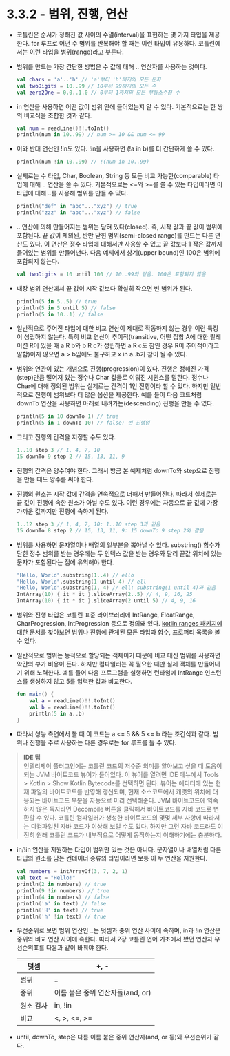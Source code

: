 # 3.3.2 - 범위, 진행, 연산

- 코틀린은 순서가 정해진 값 사이의 수열(interval)을 표현하는 몇 가지 타입을 제공한다. for 루프로 어떤 수 범위를 반복해야 할 때는 이런 타입이 유용하다. 코틀린에서는 이런 타입을 범위(range)라고 부른다.
- 범위를 만드는 가장 간단한 방법은 수 값에 대해 .. 연산자를 사용하는 것이다.
    
    ```kotlin
    val chars = 'a'..'h' // 'a'부터 'h'까지의 모든 문자
    val twoDigits = 10..99 // 10부터 99까지의 모든 수
    val zero2One = 0.0..1.0 // 0부터 1까지의 모든 부동소수점 수
    ```
    
- in 연산을 사용하면 어떤 값이 범위 안에 들어있는지 알 수 있다. 기본적으로는 한 쌍의 비교식을 조합한 것과 같다.
    
    ```kotlin
    val num = readLine()!!.toInt()
    println(num in 10..99) // num >= 10 && num <= 99
    ```
    
- 이와 반대 연산인 !in도 있다. !in을 사용하면 (!a in b)를 더 간단하게 쓸 수 있다.
    
    ```kotlin
    println(num !in 10..99) // !(num in 10..99)
    ```
    
- 실제로는 수 타입, Char, Boolean, String 등 모든 비교 가능한(comparable) 타입에 대해 .. 연산을 쓸 수 있다. 기본적으로는 <=와 >=를 쓸 수 있는 타입이라면 이 타입에 대해 ..를 사용해 범위를 만들 수 있다.
    
    ```kotlin
    println("def" in "abc"..."xyz") // true
    println("zzz" in "abc"..."xyz") // false
    ```
    
- .. 연산에 의해 만들어지는 범위는 닫혀 있다(closed). 즉, 시작 값과 끝 값이 범위에 포함된다. 끝 값이 제외된, 반만 닫힌 범위(semi-closed range)를 만드는 다른 연산도 있다. 이 연산은 정수 타입에 대해서만 사용할 수 있고 끝 값보다 1 작은 값까지 들어있는 범위를 만들어낸다. 다음 예제에서 상계(upper bound)인 100은 범위에 포함되지 않는다.
    
    ```kotlin
    val twoDigits = 10 until 100 // 10..99와 같음. 100은 포함되지 않음
    ```
    
- 내장 범위 연산에서 끝 값이 시작 값보다 확실히 작으면 빈 범위가 된다.
    
    ```kotlin
    println(5 in 5..5) // true
    println(5 in 5 until 5) // false
    println(5 in 10..1) // false
    ```
    
- 일반적으로 주어진 타입에 대한 비교 연산이 제대로 작동하지 않는 경우 이런 특징이 성립하지 않는다. 특히 비교 연산이 추이적(transitive, 어떤 집합 A에 대한 릴레이션 R이 있을 때 a R b와 b R c가 성립하면 a R c도 참인 경우 R이 추이적이라고 말함)이지 않으면 a > b임에도 불구하고 x in a..b가 참이 될 수 있다.
- 범위와 연관이 있는 개념으로 진행(progression)이 있다. 진행은 정해진 가격(step)만큼 떨어져 있는 정수나 Char 값들로 이뤄진 시퀀스를 말한다. 정수나 Char에 대해 정의된 범위는 실제로는 간격이 1인 진행이라 할 수 있다. 하지만 일반적으로 진행이 범위보다 더 많은 옵션을 제공한다. 예를 들어 다음 코드처럼 downTo 연산을 사용하면 아래로 내려가는(descending) 진행을 만들 수 있다.
    
    ```kotlin
    println(5 in 10 downTo 1) // true
    println(5 in 1 downTo 10) // false: 빈 진행임
    ```
    
- 그리고 진행의 간격을 지정할 수도 있다.
    
    ```kotlin
    1..10 step 3 // 1, 4, 7, 10
    15 downTo 9 step 2 // 15, 13, 11, 9
    ```
    
- 진행의 간격은 양수여야 한다. 그래서 방금 본 예제처럼 downTo와 step으로 진행을 만들 때도 양수를 써야 한다.
- 진행의 원소는 시작 값에 간격을 연속적으로 더해서 만들어진다. 따라서 실제로는 끝 값이 진행에 속한 원소가 아닐 수도 있다. 이런 경우에는 자동으로 끝 값에 가장 가까운 값까지만 진행에 속하게 된다.
    
    ```kotlin
    1..12 step 3 // 1, 4, 7, 10: 1..10 step 3과 같음
    15 downTo 8 step 2 // 15, 13, 11, 9: 15 downTo 9 step 2와 같음
    ```
    
- 범위를 사용하면 문자열이나 배열의 일부분을 뽑아낼 수 있다. substring() 함수가 닫힌 정수 범위를 받는 경우에는 두 인덱스 값을 받는 경우와 달리 끝값 위치에 있는 문자가 포함된다는 점에 유의해야 한다.
    
    ```kotlin
    "Hello, World".substring(1..4) // ello
    "Hello, World".substring(1 until 4) // ell
    "Hello, World".substring(1, 4) // ell: substring(1 until 4)와 같음
    IntArray(10) { it * it }.sliceArray(2..5) // 4, 9, 16, 25
    IntArray(10) { it * it }.sliceArray(2 until 5) // 4, 9, 16
    ```
    
- 범위와 진행 타입은 코틀린 표준 라이브러리에 IntRange, FloatRange, CharProgression, IntProgression 등으로 정의돼 있다. [kotlin.ranges 패키지에 대한 문서](https://kotlinlang.org/api/latest/jvm/stdlib/kotlin.ranges/)를 찾아보면 범위나 진행에 관계된 모든 타입과 함수, 프로퍼티 목록을 볼 수 있다.
- 일반적으로 범위는 동적으로 할당되는 객체이기 때문에 비교 대신 범위를 사용하면 약간의 부가 비용이 든다. 하지만 컴파일러는 꼭 필요한 때만 실제 객체를 만들어내기 위해 노력한다. 예를 들어 다음 프로그램을 실행하면 런타임에 IntRange 인스턴스를 생성하지 않고 5를 입력한 값과 비교한다.
    
    ```kotlin
    fun main() {
    	val a = readLine()!!.toInt()
    	val b = readLine()!!.toInt()
    	println(5 in a..b)
    }
    ```
    
- 따라서 성능 측면에서 볼 때 이 코드는 a <= 5 && 5 <= b 라는 조건식과 같다. 범위나 진행을 주로 사용하는 다른 경우로는 for 루프를 들 수 있다.

> **IDE 팁**  
인텔리제이 플러그인에는 코틀린 코드의 저수준 의미를 알아보고 싶을 때 도움이 되는 JVM 바이트코드 뷰어가 들어있다. 이 뷰어를 열려면 IDE 메뉴에서 Tools > Kotlin > Show Kotlin Bytecode를 선택하면 된다. 뷰어는 에디터에 있는 현재 파일의 바이트코드를 반영해 갱신되며, 현재 소스코드에서 캐럿의 위치에 대응되는 바이트코드 부분을 자동으로 미리 선택해준다.
JVM 바이트코드에 익숙하지 않은 독자라면 Decompile 버튼을 클릭해서 바이트코드를 자바 코드로 변환할 수 있다. 코틀린 컴파일러가 생성한 바이트코드의 몇몇 세부 사항에 따라서는 디컴파일된 자바 코드가 이상해 보일 수도 있다. 하지만 그런 자바 코드라도 여전히 원래 코틀린 코드가 내부적으로 어떻게 동작하는지 이해하기에는 충분하다.
> 
- in/!in 연산을 지원하는 타입이 범위만 있는 것은 아니다. 문자열이나 배열처럼 다른 타입의 원소를 담는 컨테이너 종류의 타입이라면 보통 이 두 연산을 지원한다.
    
    ```kotlin
    val numbers = intArrayOf(3, 7, 2, 1)
    val text = "Hello!"
    println(2 in numbers) // true
    println(9 !in numbers) // true
    println(4 in numbers) // false
    println('a' in text) // false
    println('H' in text) // true
    println('h' !in text) // true
    ```
    
- 우선순위로 보면 범위 연산인 ..는 덧셈과 중위 연산 사이에 속하며, in과 !in 연산은 중위와 비교 연산 사이에 속한다. 따라서 2장 코틀린 언어 기초에서 봤던 연산자 우선순위표를 다음과 같이 바꿔야 한다.
    
    
    | 덧셈 | +, - |
    | --- | --- |
    | 범위 | .. |
    | 중위 | 이름 붙은 중위 연산자들(and, or) |
    | 원소 검사 | in, !in |
    | 비교 | <, >, <=, >= |
- until, downTo, step은 다름 이름 붙은 중위 연산자(and, or 등)와 우선순위가 같다.